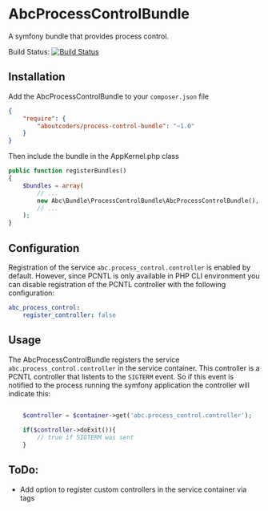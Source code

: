AbcProcessControlBundle
=======================

A symfony bundle that provides process control.

Build Status: [![Build Status](https://travis-ci.org/aboutcoders/process-control-bundle.svg?branch=master)](https://travis-ci.org/aboutcoders/process-control-bundle)

## Installation

Add the AbcProcessControlBundle to your `composer.json` file

```json
{
    "require": {
        "aboutcoders/process-control-bundle": "~1.0"
    }
}
```

Then include the bundle in the AppKernel.php class

```php
public function registerBundles()
{
    $bundles = array(
        // ...
        new Abc\Bundle\ProcessControlBundle\AbcProcessControlBundle(),
        // ...
    );
}
```

## Configuration

Registration of the service `abc.process_control.controller` is enabled by default. However, since PCNTL is only available in PHP CLI environment you can disable registration of the PCNTL controller with the following configuration:

```yaml
abc_process_control:
    register_controller: false
```

## Usage

The AbcProcessControlBundle registers the service `abc.process_control.controller` in the service container. This controller is a PCNTL controller that listents to the `SIGTERM` event. So if this event is notified to the process running the symfony application the controller will indicate this:

```php

    $controller = $container->get('abc.process_control.controller');
    
    if($controller->doExit()){
        // true if SIGTERM was sent
    }
```

## ToDo:

- Add option to register custom controllers in the service container via tags